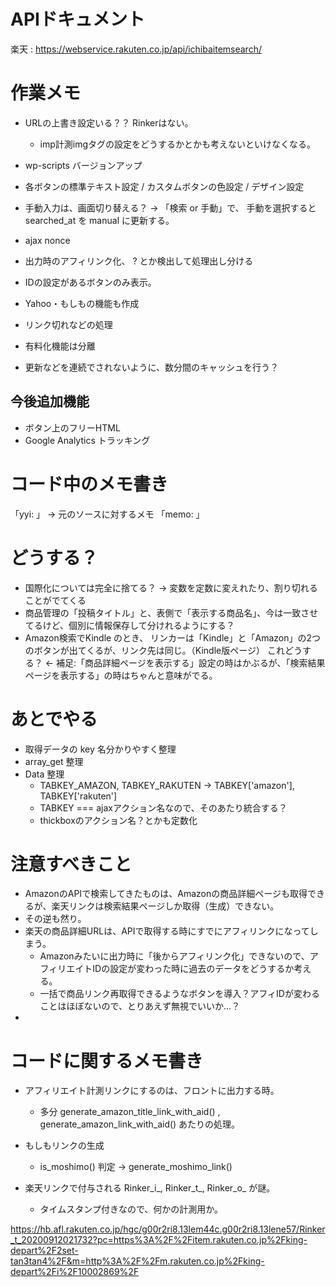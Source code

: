 # APIドキュメント

楽天 : https://webservice.rakuten.co.jp/api/ichibaitemsearch/

# 作業メモ
- URLの上書き設定いる？？ Rinkerはない。
  - imp計測imgタグの設定をどうするかとかも考えないといけなくなる。

- wp-scripts バージョンアップ
- 各ボタンの標準テキスト設定 / カスタムボタンの色設定 / デザイン設定
- 手動入力は、画面切り替える？ -> 「検索 or 手動」で、 手動を選択すると searched_at を manual に更新する。
- ajax nonce
- 出力時のアフィリンク化、 ? とか検出して処理出し分ける
- IDの設定があるボタンのみ表示。
- Yahoo・もしもの機能も作成
- リンク切れなどの処理
- 有料化機能は分離
- 更新などを連続でされないように、数分間のキャッシュを行う？

## 今後追加機能
- ボタン上のフリーHTML
- Google Analytics トラッキング


# コード中のメモ書き

「yyi: 」 -> 元のソースに対するメモ
「memo: 」


# どうする？

- 国際化については完全に捨てる？ -> 変数を定数に変えれたり、割り切れることがでてくる
- 商品管理の「投稿タイトル」と、表側で「表示する商品名」、今は一致させてるけど、個別に情報保存して分けれるようにする？
- Amazon検索でKindle のとき、 リンカーは「Kindle」と「Amazon」の2つのボタンが出てくるが、リンク先は同じ。（Kindle版ページ）
  これどうする？ <- 補足:「商品詳細ページを表示する」設定の時はかぶるが、「検索結果ページを表示する」の時はちゃんと意味がでる。



# あとでやる

- 取得データの key 名分かりやすく整理 
- array_get 整理
- Data 整理
  - TABKEY_AMAZON, TABKEY_RAKUTEN → TABKEY['amazon'], TABKEY['rakuten']
  - TABKEY === ajaxアクション名なので、そのあたり統合する？
  - thickboxのアクション名？とかも定数化


# 注意すべきこと

- AmazonのAPIで検索してきたものは、Amazonの商品詳細ページも取得できるが、楽天リンクは検索結果ページしか取得（生成）できない。
- その逆も然り。
- 楽天の商品詳細URLは、APIで取得する時にすでにアフィリンクになってしまう。
  - Amazonみたいに出力時に「後からアフィリンク化」できないので、アフィリエイトIDの設定が変わった時に過去のデータをどうするか考える。
  - 一括で商品リンク再取得できるようなボタンを導入？アフィIDが変わることはほぼないので、とりあえず無視でいいか...？
- 


# コードに関するメモ書き

- アフィリエイト計測リンクにするのは、フロントに出力する時。
  - 多分 generate_amazon_title_link_with_aid() , generate_amazon_link_with_aid() あたりの処理。

- もしもリンクの生成
  - is_moshimo() 判定 -> generate_moshimo_link()

- 楽天リンクで付与される Rinker_i_, Rinker_t_, Rinker_o_ が謎。
  - タイムスタンプ付きなので、何かの計測用か。



https://hb.afl.rakuten.co.jp/hgc/g00r2ri8.13lem44c.g00r2ri8.13lene57/Rinker_t_20200912021732?pc=https%3A%2F%2Fitem.rakuten.co.jp%2Fking-depart%2F2set-tan3tan4%2F&m=http%3A%2F%2Fm.rakuten.co.jp%2Fking-depart%2Fi%2F10002869%2F